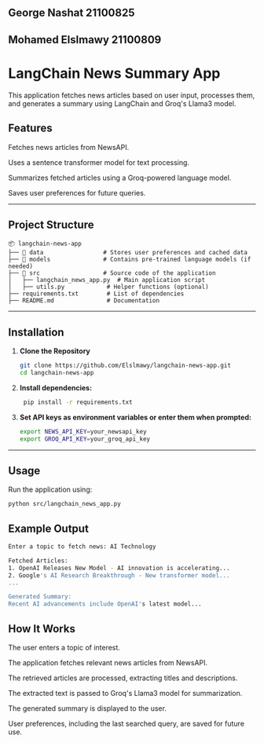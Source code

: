 ## George Nashat  21100825
## Mohamed Elslmawy  21100809
# LangChain News Summary App  

This application fetches news articles based on user input, processes them, and generates a summary using LangChain and Groq's Llama3 model.

## Features

Fetches news articles from NewsAPI.

Uses a sentence transformer model for text processing.

Summarizes fetched articles using a Groq-powered language model.

Saves user preferences for future queries.  

 
---

## Project Structure  

```
📦 langchain-news-app
├── 📂 data                 # Stores user preferences and cached data
├── 📂 models               # Contains pre-trained language models (if needed)
├── 📂 src                  # Source code of the application
│   ├── langchain_news_app.py  # Main application script
│   ├── utils.py            # Helper functions (optional)
├── requirements.txt        # List of dependencies
├── README.md               # Documentation
```

---

## Installation  

1. **Clone the Repository**  
   ```bash
   git clone https://github.com/Elslmawy/langchain-news-app.git
   cd langchain-news-app
   ```

2. **Install dependencies:**  
   ```bash
    pip install -r requirements.txt
   ```

3. **Set API keys as environment variables or enter them when prompted:**  
   ```bash
   export NEWS_API_KEY=your_newsapi_key
   export GROQ_API_KEY=your_groq_api_key
   ```

---

## Usage  

Run the application using:  

```bash
python src/langchain_news_app.py
```

## Example Output
```bash
Enter a topic to fetch news: AI Technology

Fetched Articles:
1. OpenAI Releases New Model - AI innovation is accelerating...
2. Google's AI Research Breakthrough - New transformer model...
...

Generated Summary:
Recent AI advancements include OpenAI's latest model...
```


## How It Works  

The user enters a topic of interest.

The application fetches relevant news articles from NewsAPI.

The retrieved articles are processed, extracting titles and descriptions.

The extracted text is passed to Groq's Llama3 model for summarization.

The generated summary is displayed to the user.

User preferences, including the last searched query, are saved for future use.

